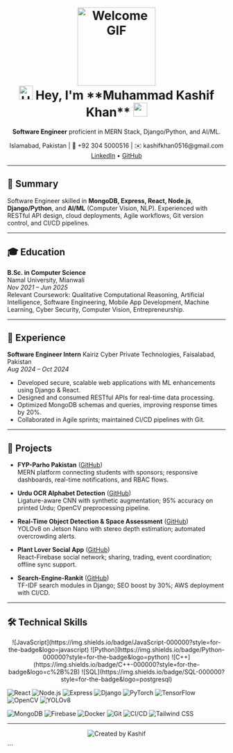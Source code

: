 
<h1 align="center">
  <img src="https://media.giphy.com/media/WUlplcMpOCEmTGBtBW/giphy.gif" width="180" alt="Welcome GIF"/><br>
  <img src="https://raw.githubusercontent.com/blackcater/blackcater/main/images/Hi.gif" height="32" alt="Hi"/> Hey, I'm **Muhammad Kashif Khan** <img src="https://raw.githubusercontent.com/blackcater/blackcater/main/images/Hi.gif" height="32"/>
</h1>

<p align="center">
  <strong>Software Engineer</strong> proficient in MERN Stack, Django/Python, and AI/ML.
</p>

<p align="center">
  Islamabad, Pakistan | 📱 +92 304 5000516 | ✉️ kashifkhan0516@gmail.com<br>
  <a href="https://linkedin.com/in/mkashif09">LinkedIn</a> • <a href="https://github.com/kashifkhan09">GitHub</a>
</p>

---

## 📝 Summary

Software Engineer skilled in **MongoDB, Express, React, Node.js**, **Django/Python**, and **AI/ML** (Computer Vision, NLP). Experienced with RESTful API design, cloud deployments, Agile workflows, Git version control, and CI/CD pipelines.

---

## 🎓 Education

**B.Sc. in Computer Science**  
Namal University, Mianwali  
_Nov 2021 – Jun 2025_  
Relevant Coursework: Qualitative Computational Reasoning, Artificial Intelligence, Software Engineering, Mobile App Development, Machine Learning, Cyber Security, Computer Vision, Entrepreneurship.

---

## 💼 Experience

**Software Engineer Intern** 
Kairiz Cyber Private Technologies, Faisalabad, Pakistan  
_Aug 2024 – Oct 2024_
- Developed secure, scalable web applications with ML enhancements using Django & React.  
- Designed and consumed RESTful APIs for real-time data processing.  
- Optimized MongoDB schemas and queries, improving response times by 20%.  
- Collaborated in Agile sprints; maintained CI/CD pipelines with Git.

---

## 🚀 Projects

- **FYP-Parho Pakistan** ([GitHub](https://github.com/kashifkhan09/FYP-Parho-Pakistan))  
  MERN platform connecting students with sponsors; responsive dashboards, real-time notifications, and RBAC flows.

- **Urdu OCR Alphabet Detection** ([GitHub](https://github.com/kashifkhan09/Urdu-OCR-Detection))  
  Ligature-aware CNN with synthetic augmentation; 95% accuracy on printed Urdu; OpenCV preprocessing pipeline.

- **Real-Time Object Detection & Space Assessment** ([GitHub](https://github.com/kashifkhan09/RealTime-Object-Detection))  
  YOLOv8 on Jetson Nano with stereo depth estimation; automated overcrowding alerts.

- **Plant Lover Social App** ([GitHub](https://github.com/kashifkhan09/Plant-Lover-Social-App))  
  React-Firebase social network; sharing, trading, event coordination; offline sync support.

- **Search-Engine-Rankit** ([GitHub](https://github.com/kashifkhan09/Search-Engine-Rankit))  
  TF-IDF search modules in Django; SEO boost by 30%; AWS deployment with CI/CD.

---

## 🛠️ Technical Skills

<p align="center">
  <!-- Languages -->
  ![JavaScript](https://img.shields.io/badge/JavaScript-000000?style=for-the-badge&logo=javascript)
  ![Python](https://img.shields.io/badge/Python-000000?style=for-the-badge&logo=python)
  ![C++](https://img.shields.io/badge/C++-000000?style=for-the-badge&logo=c%2B%2B)
  ![SQL](https://img.shields.io/badge/SQL-000000?style=for-the-badge&logo=postgresql)

  <!-- Frameworks & Libraries -->
  ![React](https://img.shields.io/badge/React-000000?style=for-the-badge&logo=react)
  ![Node.js](https://img.shields.io/badge/Node.js-000000?style=for-the-badge&logo=node.js)
  ![Express](https://img.shields.io/badge/Express.js-000000?style=for-the-badge&logo=express)
  ![Django](https://img.shields.io/badge/Django-000000?style=for-the-badge&logo=django)
  ![PyTorch](https://img.shields.io/badge/PyTorch-000000?style=for-the-badge&logo=pytorch)
  ![TensorFlow](https://img.shields.io/badge/TensorFlow-000000?style=for-the-badge&logo=tensorflow)
  ![OpenCV](https://img.shields.io/badge/OpenCV-000000?style=for-the-badge&logo=opencv)
  ![YOLOv8](https://img.shields.io/badge/YOLOv8-000000?style=for-the-badge)

  <!-- Databases & Tools -->
  ![MongoDB](https://img.shields.io/badge/MongoDB-000000?style=for-the-badge&logo=mongodb)
  ![Firebase](https://img.shields.io/badge/Firebase-000000?style=for-the-badge&logo=firebase)
  ![Docker](https://img.shields.io/badge/Docker-000000?style=for-the-badge&logo=docker)
  ![Git](https://img.shields.io/badge/Git-000000?style=for-the-badge&logo=git)
  ![CI/CD](https://img.shields.io/badge/CI/CD-000000?style=for-the-badge)
  ![Tailwind CSS](https://img.shields.io/badge/Tailwind_CSS-000000?style=for-the-badge&logo=tailwindcss)
</p>

---

<p align="center">
  <img src="https://img.shields.io/badge/CREATED%20BY-Muhammad%20Kashif%20Khan-lightgrey?style=for-the-badge" alt="Created by Kashif"/>
</p>
```
